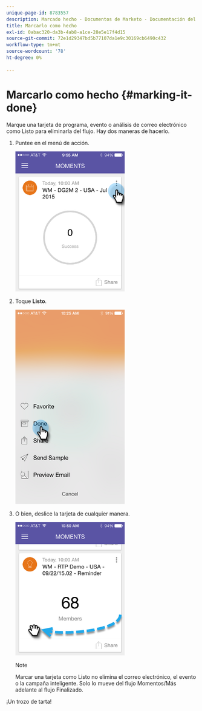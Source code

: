 ```yaml
---
unique-page-id: 8783557
description: Marcado hecho - Documentos de Marketo - Documentación del producto
title: Marcarlo como hecho
exl-id: 0abac320-da3b-4ab8-a1ce-28e5e17f4d15
source-git-commit: 72e1d29347bd5b77107da1e9c30169cb6490c432
workflow-type: tm+mt
source-wordcount: '78'
ht-degree: 0%

---
```


# Marcarlo como hecho {#marking-it-done}

Marque una tarjeta de programa, evento o análisis de correo electrónico como Listo para eliminarla del flujo. Hay dos maneras de hacerlo.

1. Puntee en el menú de acción.

   ![](assets/image2015-7-14-17-3a32-3a35.png)

1. Toque **Listo**.

   ![](assets/image2015-7-14-17-3a36-3a31.png)

1. O bien, deslice la tarjeta de cualquier manera.

   ![](assets/image2015-9-25-9-3a46-3a6.png)

   >[!NOTE]
   >
   >Marcar una tarjeta como Listo no elimina el correo electrónico, el evento o la campaña inteligente. Solo lo mueve del flujo Momentos/Más adelante al flujo Finalizado.

¡Un trozo de tarta!
